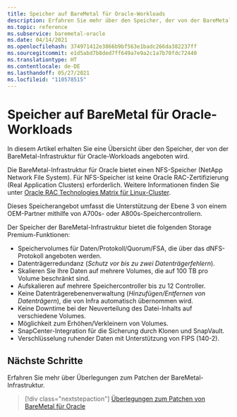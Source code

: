 ```yaml
---
title: Speicher auf BareMetal für Oracle-Workloads
description: Erfahren Sie mehr über den Speicher, der von der BareMetal-Infrastruktur für Oracle-Workloads angeboten wird.
ms.topic: reference
ms.subservice: baremetal-oracle
ms.date: 04/14/2021
ms.openlocfilehash: 374971412e3866b9bf563e1badc266da382237ff
ms.sourcegitcommit: e1d5abd7b8ded7ff649a7e9a2c1a7b70fdc72440
ms.translationtype: HT
ms.contentlocale: de-DE
ms.lasthandoff: 05/27/2021
ms.locfileid: "110578515"
---
```

# <a name="storage-on-baremetal-for-oracle-workloads"></a>Speicher auf BareMetal für Oracle-Workloads

In diesem Artikel erhalten Sie eine Übersicht über den Speicher, der von der BareMetal-Infrastruktur für Oracle-Workloads angeboten wird.

Die BareMetal-Infrastruktur für Oracle bietet einen NFS-Speicher (NetApp Network File System). Für NFS-Speicher ist keine Oracle RAC-Zertifizierung (Real Application Clusters) erforderlich. Weitere Informationen finden Sie unter [Oracle RAC Technologies Matrix für Linux-Cluster](https://www.oracle.com/database/technologies/tech-generic-linux-new.html).

Dieses Speicherangebot umfasst die Unterstützung der Ebene 3 von einem OEM-Partner mithilfe von A700s- oder A800s-Speichercontrollern.

Der Speicher der BareMetal-Infrastruktur bietet die folgenden Storage Premium-Funktionen:

- Speichervolumes für Daten/Protokoll/Quorum/FSA, die über das dNFS-Protokoll angeboten werden.
- Datenträgerredundanz (*Schutz vor bis zu zwei Datenträgerfehlern*).
- Skalieren Sie Ihre Daten auf mehrere Volumes, die auf 100 TB pro Volume beschränkt sind.
- Aufskalieren auf mehrere Speichercontroller bis zu 12 Controller.
- Keine Datenträgerebenenverwaltung (*Hinzufügen/Entfernen von Datenträgern*), die von Infra automatisch übernommen wird.
- Keine Downtime bei der Neuverteilung des Datei-Inhalts auf verschiedene Volumes.
- Möglichkeit zum Erhöhen/Verkleinern von Volumes.
- SnapCenter-Integration für die Sicherung durch Klonen und SnapVault.
- Verschlüsselung ruhender Daten mit Unterstützung von FIPS (140-2).

## <a name="next-steps"></a>Nächste Schritte

Erfahren Sie mehr über Überlegungen zum Patchen der BareMetal-Infrastruktur.

> [!div class="nextstepaction"]
> [Überlegungen zum Patchen von BareMetal für Oracle](oracle-baremetal-patching.md)

